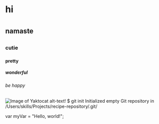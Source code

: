 # hi<h1>
## namaste<h2>
### cutie<h3>
#### pretty<h4>
##### wonderful<h5>
###### be happy<h6>
![Image of Yaktocat](https://octodex.github.com/images/yaktocat.png)
alt-text!
$ git init
Initialized empty Git repository in /Users/skills/Projects/recipe-repository/.git/

var myVar = "Hello, world!";
